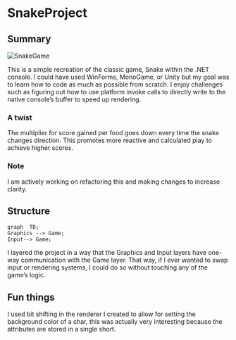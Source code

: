 # SnakeProject


## Summary

![SnakeGame](https://user-images.githubusercontent.com/84935671/173975325-d0676d02-d92e-4314-be1b-dcfb1da0997a.gif)

This is a simple recreation of the classic game, Snake within the .NET console. I could have used WinForms, MonoGame, or Unity but my goal was to learn how to code as much as possible from scratch. I enjoy challenges such as figuring out how to use platform invoke calls to directly write to the native console’s buffer to speed up rendering.

### A twist
The multiplier for score gained per food goes down every time the snake changes direction. This promotes more reactive and calculated play to achieve higher scores.

### Note
I am actively working on refactoring this and making changes to increase clarity.

## Structure

```mermaid
graph  TD;  
Graphics --> Game;  
Input--> Game;  
```
I layered the project in a way that the Graphics and Input layers have one-way communication with the Game layer. That way, if I ever wanted to swap input or rendering systems, I could do so without touching any of the game’s logic.

## Fun things

I used bit shifting in the renderer I created to allow for setting the background color of a char, this was actually very interesting because the attributes are stored in a single short.
